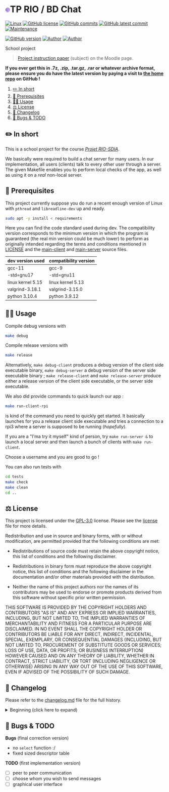 # <img src="assets/logo_bd_chat.png" alt="icon" width="3%"/>TP RIO / BD Chat

[![Linux](https://svgshare.com/i/Zhy.svg)](https://docs.microsoft.com/en-us/windows/wsl/tutorials/gui-apps)
[![GitHub license](https://img.shields.io/github/license/ThomasByr/chat-server)](https://github.com/ThomasByr/chat-server/blob/master/LICENSE)
[![GitHub commits](https://badgen.net/github/commits/ThomasByr/chat-server)](https://GitHub.com/ThomasByr/chat-server/commit/)
[![GitHub latest commit](https://badgen.net/github/last-commit/ThomasByr/chat-server)](https://gitHub.com/ThomasByr/chat-server/commit/)
[![Maintenance](https://img.shields.io/badge/Maintained%3F-yes-green.svg)](https://GitHub.com/ThomasByr/chat-server/graphs/commit-activity)

[![GitHub version](https://badge.fury.io/gh/ThomasByr%2Fchat-server.svg)](https://github.com/ThomasByr/chat-server)
[![Author](https://img.shields.io/badge/author-@ThomasByr-blue)](https://github.com/ThomasByr)
[![Author](https://img.shields.io/badge/author-@ThomasD-blue)](https://github.com/LosKeeper)

<summary>School project</summary>

> [Project instruction paper](https://moodle.unistra.fr/) (subject) on the Moodle page.

**If you ever get this in .7z, .zip, .tar.gz, .rar or whatever archive format, please ensure you do have the latest version by paying a visit to [the home repo](https://github.com/ThomasByr/chat-server) on GitHub !**

1. [✏️ In short](#️-in-short)
2. [🔰 Prerequisites](#-prerequisites)
3. [👩‍🏫 Usage](#-usage)
4. [⚖️ License](#️-license)
5. [🔄 Changelog](#-changelog)
6. [🐛 Bugs & TODO](#-bugs--todo)

## ✏️ In short

This is a school project for the course _[Projet RIO-SDIA](https://moodle.unistra.fr/course/view.php?id=16231)_.

We basically were required to build a chat server for many users. In our implementation, all users (clients) talk to every other user through a server. The given Makefile enables you to perform local checks of the app, as well as using it on a _real_ non-local server.

## 🔰 Prerequisites

This project currently suppose you do run a recent enough version of Linux with `pthread` and `libreadline-dev` up and ready.

```bash
sudo apt -y install < requirements
```

Here you can find the code standard used during dev. The compatibility version corresponds to the minimum version in which the program is guaranteed (the real min version could be much lower) to perform as originally intended regarding the terms and conditions mentioned in [LICENSE](LICENSE) and the [main-client](src/main-client.c) and [main-server](src/main-server.c) source files.

| dev version used  | compatibility version |
| ----------------- | --------------------- |
| gcc-11            | gcc-9                 |
| -std=gnu17        | -std=gnu11            |
| linux kernel 5.15 | linux kernel 5.13     |
| valgrind-3.18.1   | valgrind-3.15.0       |
| python 3.10.4     | python 3.9.12         |

## 👩‍🏫 Usage

Compile debug versions with

```bash
make debug
```

Compile release versions with

```bash
make release
```

Alternatively, `make debug-client` produces a debug version of the client side executable binary, `make debug-server` a debug version of the server side executable binary ; `make release-client` and `make release-server` produce either a release version of the client side executable, or the server side executable.

We also did provide commands to quick launch our app :

```bash
make run-client-rpi
```

is kind of the command you need to quickly get started. It basically launches for you a release client side executable and tries a connection to a rpi3 where a server is supposed to be running (_hopefully_).

If you are a "I'ma try it myself" kind of person, try `make run-server &` to launch a local server and then launch a bunch of clients with `make run-client`.

Choose a username and you are good to go !

You can also run tests with

```bash
cd tests
make check
make clean
cd ..
```

## ⚖️ License

This project is licensed under the [GPL-3.0](LICENSE) license. Please see the [license](LICENSE) file for more details.

Redistribution and use in source and binary forms, with or without
modification, are permitted provided that the following conditions are met:

- Redistributions of source code must retain the above copyright notice,
  this list of conditions and the following disclaimer.

- Redistributions in binary form must reproduce the above copyright notice,
  this list of conditions and the following disclaimer in the documentation
  and/or other materials provided with the distribution.

- Neither the name of this project authors nor the names of its
  contributors may be used to endorse or promote products derived from
  this software without specific prior written permission.

THIS SOFTWARE IS PROVIDED BY THE COPYRIGHT HOLDERS AND CONTRIBUTORS "AS IS"
AND ANY EXPRESS OR IMPLIED WARRANTIES, INCLUDING, BUT NOT LIMITED TO, THE
IMPLIED WARRANTIES OF MERCHANTABILITY AND FITNESS FOR A PARTICULAR PURPOSE
ARE DISCLAIMED. IN NO EVENT SHALL THE COPYRIGHT HOLDER OR CONTRIBUTORS BE
LIABLE FOR ANY DIRECT, INDIRECT, INCIDENTAL, SPECIAL, EXEMPLARY, OR
CONSEQUENTIAL DAMAGES (INCLUDING, BUT NOT LIMITED TO, PROCUREMENT OF
SUBSTITUTE GOODS OR SERVICES; LOSS OF USE, DATA, OR PROFITS; OR BUSINESS
INTERRUPTION) HOWEVER CAUSED AND ON ANY THEORY OF LIABILITY, WHETHER IN
CONTRACT, STRICT LIABILITY, OR TORT (INCLUDING NEGLIGENCE OR OTHERWISE)
ARISING IN ANY WAY OUT OF THE USE OF THIS SOFTWARE, EVEN IF ADVISED OF THE
POSSIBILITY OF SUCH DAMAGE.

## 🔄 Changelog

Please refer to the [changelog.md](changelog.md) file for the full history.

<details>
    <summary>  Beginning (click here to expand) </summary>

**v0.1.1** multi chat server

- add a logo / new name for the project
- think about the communication between client and server
- add first features for the server and client

**v0.1.2** better code basis

- created a [legacy](legacy/) folder for the old code basis
- use of posix threads
- use of the readline extern library
- created rpi targets in the Makefile

</details>

## 🐛 Bugs & TODO

**Bugs** (final correction version)

- no `select` function :/
- fixed sized descriptor table

**TODO** (first implementation version)

- [ ] peer to peer communication
- [ ] choose whom you wish to send messages
- [ ] graphical user interface
